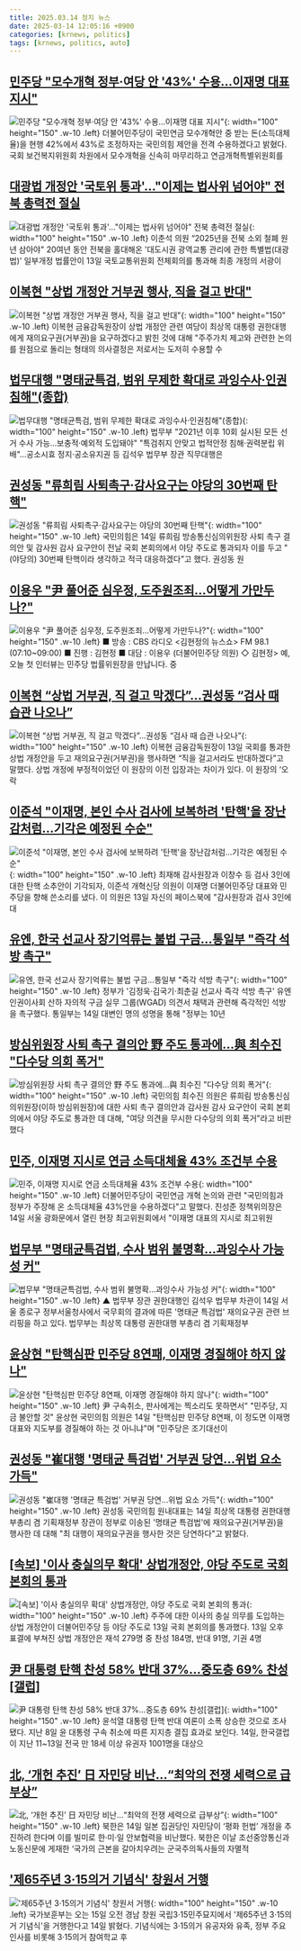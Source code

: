 ```yaml
---
title: 2025.03.14 정치 뉴스
date: 2025-03-14 12:05:16 +0900
categories: [krnews, politics]
tags: [krnews, politics, auto]
---
```

## [민주당 "모수개혁 정부·여당 안 '43%' 수용…이재명 대표 지시"](https://n.news.naver.com/mnews/article/008/0005165863)

![민주당 "모수개혁 정부·여당 안 '43%' 수용…이재명 대표 지시"](https://mimgnews.pstatic.net/image/origin/008/2025/03/14/5165863.jpg?type=nf220_150){: width="100" height="150" .w-10 .left}
더불어민주당이 국민연금 모수개혁안 중 받는 돈(소득대체율)을 현행 42%에서 43%로 조정하자는 국민의힘 제안을 전격 수용하겠다고 밝혔다. 국회 보건복지위원회 차원에서 모수개혁을 신속히 마무리하고 연금개혁특별위원회를

## [대광법 개정안 '국토위 통과'…"이제는 법사위 넘어야" 전북 총력전 절실](https://n.news.naver.com/mnews/article/002/0002377665)

![대광법 개정안 '국토위 통과'…"이제는 법사위 넘어야" 전북 총력전 절실](https://mimgnews.pstatic.net/image/origin/002/2025/03/13/2377665.jpg?type=nf220_150){: width="100" height="150" .w-10 .left}
이춘석 의원 “2025년을 전북 소외 철폐 원년 삼아야" 20여년 동안 전북을 홀대해온 '대도시권 광역교통 관리에 관한 특별법(대광법)' 일부개정 법률안이 13일 국토교통위원회 전체회의를 통과해 최종 개정의 서광이

## [이복현 "상법 개정안 거부권 행사, 직을 걸고 반대"](https://n.news.naver.com/mnews/article/215/0001201710)

![이복현 "상법 개정안 거부권 행사, 직을 걸고 반대"](https://mimgnews.pstatic.net/image/origin/215/2025/03/13/1201710.jpg?type=nf220_150){: width="100" height="150" .w-10 .left}
이복현 금융감독원장이 상법 개정안 관련 여당이 최상목 대통령 권한대행에게 재의요구권(거부권)을 요구하겠다고 밝힌 것에 대해 "주주가치 제고와 관련한 논의를 원점으로 돌리는 형태의 의사결정은 저로서는 도저히 수용할 수

## [법무대행 "명태균특검, 범위 무제한 확대로 과잉수사·인권침해"(종합)](https://n.news.naver.com/mnews/article/001/0015265464)

![법무대행 "명태균특검, 범위 무제한 확대로 과잉수사·인권침해"(종합)](https://mimgnews.pstatic.net/image/origin/001/2025/03/14/15265464.jpg?type=nf220_150){: width="100" height="150" .w-10 .left}
법무부 "2021년 이후 10회 실시된 모든 선거 수사 가능…보충적·예외적 도입돼야" "특검취지 안맞고 법적안정 침해·권력분립 위배"…공소시효 정지·공소유지권 등 김석우 법무부 장관 직무대행은

## [권성동 "류희림 사퇴촉구·감사요구는 야당의 30번째 탄핵"](https://n.news.naver.com/mnews/article/654/0000110717)

![권성동 "류희림 사퇴촉구·감사요구는 야당의 30번째 탄핵"](https://mimgnews.pstatic.net/image/origin/654/2025/03/14/110717.jpg?type=nf220_150){: width="100" height="150" .w-10 .left}
국민의힘은 14일 류희림 방송통신심의위원장 사퇴 촉구 결의안 및 감사원 감사 요구안이 전날 국회 본회의에서 야당 주도로 통과되자 이를 두고 "(야당의) 30번째 탄핵이라 생각하고 적극 대응하겠다"고 했다. 권성동 원

## [이용우 "尹 풀어준 심우정, 도주원조죄…어떻게 가만두나?"](https://n.news.naver.com/mnews/article/079/0004002010)

![이용우 "尹 풀어준 심우정, 도주원조죄…어떻게 가만두나?"](https://mimgnews.pstatic.net/image/origin/079/2025/03/14/4002010.jpg?type=nf220_150){: width="100" height="150" .w-10 .left}
■ 방송 : CBS 라디오 <김현정의 뉴스쇼> FM 98.1 (07:10~09:00) ■ 진행 : 김현정 ■ 대담 : 이용우 (더불어민주당 의원) ◇ 김현정> 예, 오늘 첫 인터뷰는 민주당 법률위원장을 만납니다. 중

## [이복현 “상법 거부권, 직 걸고 막겠다”…권성동 “검사 때 습관 나오나”](https://n.news.naver.com/mnews/article/025/0003426807)

![이복현 “상법 거부권, 직 걸고 막겠다”…권성동 “검사 때 습관 나오나”](https://mimgnews.pstatic.net/image/origin/025/2025/03/14/3426807.jpg?type=nf220_150){: width="100" height="150" .w-10 .left}
이복현 금융감독원장이 13일 국회를 통과한 상법 개정안을 두고 재의요구권(거부권)을 행사하면 “직을 걸고서라도 반대하겠다”고 말했다. 상법 개정에 부정적이었던 이 원장의 이전 입장과는 차이가 있다. 이 원장의 ‘오락

## [이준석 "이재명, 본인 수사 검사에 보복하려 '탄핵'을 장난감처럼…기각은 예정된 수순"](https://n.news.naver.com/mnews/article/003/0013118391)

![이준석 "이재명, 본인 수사 검사에 보복하려 '탄핵'을 장난감처럼…기각은 예정된 수순"](https://mimgnews.pstatic.net/image/origin/003/2025/03/13/13118391.jpg?type=nf220_150){: width="100" height="150" .w-10 .left}
최재해 감사원장과 이창수 등 검사 3인에 대한 탄핵 소추안이 기각되자, 이준석 개혁신당 의원이 이재명 더불어민주당 대표와 민주당을 향해 쓴소리를 냈다. 이 의원은 13일 자신의 페이스북에 "감사원장과 검사 3인에 대

## [유엔, 한국 선교사 장기억류는 불법 구금…통일부 "즉각 석방 촉구"](https://n.news.naver.com/mnews/article/119/0002933016)

![유엔, 한국 선교사 장기억류는 불법 구금…통일부 "즉각 석방 촉구"](https://mimgnews.pstatic.net/image/origin/119/2025/03/14/2933016.jpg?type=nf220_150){: width="100" height="150" .w-10 .left}
정부가 '김정욱·김국기·최춘길 선교사 즉각 석방 촉구' 유엔 인권이사회 산하 자의적 구금 실무 그룹(WGAD) 의견서 채택과 관련해 즉각적인 석방을 촉구했다. 통일부는 14일 대변인 명의 성명을 통해 "정부는 10년

## [방심위원장 사퇴 촉구 결의안 野 주도 통과에…與 최수진 "다수당 의회 폭거"](https://n.news.naver.com/mnews/article/448/0000513666)

![방심위원장 사퇴 촉구 결의안 野 주도 통과에…與 최수진 "다수당 의회 폭거"](https://mimgnews.pstatic.net/image/origin/448/2025/03/14/513666.jpg?type=nf220_150){: width="100" height="150" .w-10 .left}
국민의힘 최수진 의원은 류희림 방송통신심의위원장(이하 방심위원장)에 대한 사퇴 촉구 결의안과 감사원 감사 요구안이 국회 본회의에서 야당 주도로 통과한 데 대해, "여당 의견을 무시한 다수당의 의회 폭거"라고 비판했다

## [민주, 이재명 지시로 연금 소득대체율 43% 조건부 수용](https://n.news.naver.com/mnews/article/015/0005106071)

![민주, 이재명 지시로 연금 소득대체율 43% 조건부 수용](https://mimgnews.pstatic.net/image/origin/015/2025/03/14/5106071.jpg?type=nf220_150){: width="100" height="150" .w-10 .left}
더불어민주당이 국민연금 개혁 논의와 관련 "국민의힘과 정부가 주장해 온 소득대체율 43%안을 수용하겠다"고 말했다. 진성준 정책위의장은 14일 서울 광화문에서 열린 현장 최고위원회에서 "이재명 대표의 지시로 최고위원

## [법무부 "명태균특검법, 수사 범위 불명확…과잉수사 가능성 커"](https://n.news.naver.com/mnews/article/055/0001239930)

![법무부 "명태균특검법, 수사 범위 불명확…과잉수사 가능성 커"](https://mimgnews.pstatic.net/image/origin/055/2025/03/14/1239930.jpg?type=nf220_150){: width="100" height="150" .w-10 .left}
▲ 법무부 장관 권한대행인 김석우 법무부 차관이 14일 서울 종로구 정부서울청사에서 국무회의 결과에 따른 '명태균 특검법' 재의요구권 관련 브리핑을 하고 있다. 법무부는 최상목 대통령 권한대행 부총리 겸 기획재정부

## [윤상현 "탄핵심판 민주당 8연패, 이재명 경질해야 하지 않나"](https://n.news.naver.com/mnews/article/029/0002941163)

![윤상현 "탄핵심판 민주당 8연패, 이재명 경질해야 하지 않나"](https://mimgnews.pstatic.net/image/origin/029/2025/03/14/2941163.jpg?type=nf220_150){: width="100" height="150" .w-10 .left}
尹 구속취소, 판사에게는 찍소리도 못하면서" "민주당, 지금 불안할 것" 윤상현 국민의힘 의원은 14일 "탄핵심판 민주당 8연패, 이 정도면 이재명 대표와 지도부를 경질해야 하는 것 아니냐"며 "민주당은 조기대선이

## [권성동 "崔대행 '명태균 특검법' 거부권 당연…위법 요소 가득"](https://n.news.naver.com/mnews/article/088/0000936035)

![권성동 "崔대행 '명태균 특검법' 거부권 당연…위법 요소 가득"](https://mimgnews.pstatic.net/image/origin/088/2025/03/14/936035.jpg?type=nf220_150){: width="100" height="150" .w-10 .left}
권성동 국민의힘 원내대표는 14일 최상목 대통령 권한대행 부총리 겸 기획재정부 장관이 정부로 이송된 '명태균 특검법'에 재의요구권(거부권)을 행사한 데 대해 "최 대행이 재의요구권을 행사한 것은 당연하다"고 밝혔다.

## [[속보] '이사 충실의무 확대' 상법개정안, 야당 주도로 국회 본회의 통과](https://n.news.naver.com/mnews/article/654/0000110484)

![[속보] '이사 충실의무 확대' 상법개정안, 야당 주도로 국회 본회의 통과](https://mimgnews.pstatic.net/image/origin/654/2025/03/13/110484.jpg?type=nf220_150){: width="100" height="150" .w-10 .left}
주주에 대한 이사의 충실 의무를 도입하는 상법 개정안이 더불어민주당 등 야당 주도로 13일 국회 본회의를 통과했다. 13일 오후 표결에 부쳐진 상법 개정안은 재석 279명 중 찬성 184명, 반대 91명, 기권 4명

## [尹 대통령 탄핵 찬성 58% 반대 37%…중도층 69% 찬성[갤럽]](https://n.news.naver.com/mnews/article/421/0008129994)

![尹 대통령 탄핵 찬성 58% 반대 37%…중도층 69% 찬성[갤럽]](https://mimgnews.pstatic.net/image/origin/421/2025/03/14/8129994.jpg?type=nf220_150){: width="100" height="150" .w-10 .left}
윤석열 대통령 탄핵 반대 여론이 소폭 상승한 것으로 조사됐다. 지난 8일 윤 대통령 구속 취소에 따른 지지층 결집 효과로 보인다. 14일, 한국갤럽이 지난 11~13일 전국 만 18세 이상 유권자 1001명을 대상으

## [北, ‘개헌 추진’ 日 자민당 비난…“최악의 전쟁 세력으로 급부상”](https://n.news.naver.com/mnews/article/020/0003621225)

![北, ‘개헌 추진’ 日 자민당 비난…“최악의 전쟁 세력으로 급부상”](https://mimgnews.pstatic.net/image/origin/020/2025/03/14/3621225.jpg?type=nf220_150){: width="100" height="150" .w-10 .left}
북한은 14일 일본 집권당인 자민당이 ‘평화 헌법’ 개정을 추진하려 한다며 이를 빌미로 한·미·일 안보협력을 비난했다. 북한은 이날 조선중앙통신과 노동신문에 게재한 ‘국가의 근본을 갈아치우려는 군국주의독사들의 자멸적

## ['제65주년 3·15의거 기념식' 창원서 거행](https://n.news.naver.com/mnews/article/003/0013119130)

!['제65주년 3·15의거 기념식' 창원서 거행](https://mimgnews.pstatic.net/image/origin/003/2025/03/14/13119130.jpg?type=nf220_150){: width="100" height="150" .w-10 .left}
국가보훈부는 오는 15일 오전 경남 창원 국립3·15민주묘지에서 '제65주년 3·15의거 기념식'을 거행한다고 14일 밝혔다. 기념식에는 3·15의거 유공자와 유족, 정부 주요 인사를 비롯해 3·15의거 참여학교 후

